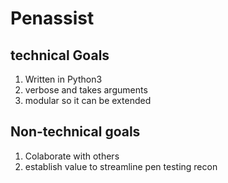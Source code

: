 # Penassist

## technical Goals

1.  Written in Python3
2.  verbose and takes arguments
3.  modular so it can be extended

## Non-technical goals

1. Colaborate with others
2. establish value to streamline pen testing recon
